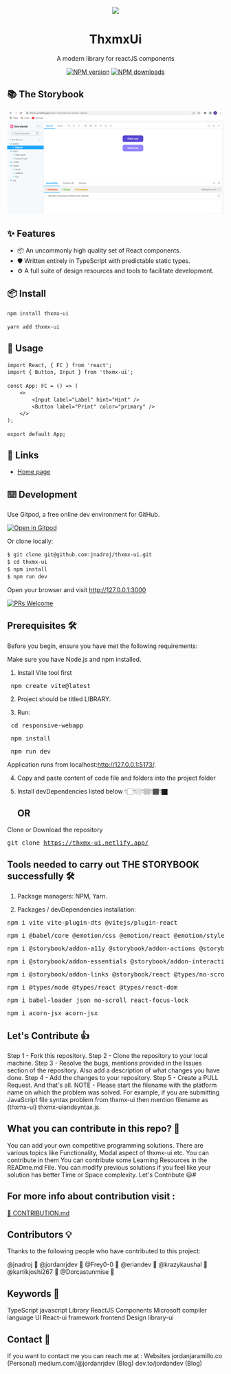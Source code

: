 <p align="center">
  <a href="https://thxmx-ui.netlify.app/">
    <img width="200" src="https://www.npmjs.com/npm-avatar/eyJhbGciOiJIUzI1NiIsInR5cCI6IkpXVCJ9.eyJhdmF0YXJVUkwiOiJodHRwczovL3MuZ3JhdmF0YXIuY29tL2F2YXRhci8xODRhYjI2YmI1YWY5NWI0NDUwZDU5ZTkxMDJmZmU4Nj9zaXplPTQ5NiZkZWZhdWx0PXJldHJvIn0.jflG92OORasQnbyRID5jAj1Znw_6XUZvxBU90BIujI8">
  </a>
</p>

<h1 align="center">ThxmxUi</h1>

<div align="center">

A modern library for reactJS components

[![NPM version][npm-image]][npm-url] [![NPM downloads][download-image]][download-url]

[npm-image]: https://img.shields.io/npm/v/thxmx-ui?style=for-the-badge
[npm-url]: https://www.npmjs.com/package/thxmx-ui
[download-image]: https://img.shields.io/npm/dm/thxmx-ui.svg?style=for-the-badge
[download-url]: https://npmjs.org/package/thxmx-ui

</div>

## 📚 The Storybook 

  ![s2](./public/assets/Screenshot%20(185).png)

## ✨ Features

-   📦 An uncommonly high quality set of React components.
-   🛡 Written entirely in TypeScript with predictable static types.
-   ⚙️ A full suite of design resources and tools to facilitate development.

## 📦 Install

```bash
npm install thxmx-ui
```

```bash
yarn add thxmx-ui
```

## 🔨 Usage

```tsx
import React, { FC } from 'react';
import { Button, Input } from 'thxmx-ui';

const App: FC = () => (
    <>
        <Input label="Label" hint="Hint" />
        <Button label="Print" color="primary" />
    </>
);

export default App;
```

## 🔗 Links

-   [Home page](https://thxmx-ui.netlify.app/)

## ⌨️ Development

Use Gitpod, a free online dev environment for GitHub.

[![Open in Gitpod](https://gitpod.io/button/open-in-gitpod.svg)](https://gitpod.io/#https://github.com/jnadroj/thxmx-ui)

Or clone locally:

```bash
$ git clone git@github.com:jnadroj/thxmx-ui.git
$ cd thxmx-ui
$ npm install
$ npm run dev
```

Open your browser and visit http://127.0.0.1:3000

[![PRs Welcome](https://img.shields.io/badge/PRs-welcome-brightgreen.svg?style=flat-square)](http://makeapullrequest.com)

## Prerequisites 🛠️

Before you begin, ensure you have met the following requirements:

Make sure you have Node.js and npm installed.

  1.  Install Vite tool first
  <pre> npm create vite@latest </pre>

  2. Project should be titled LIBRARY.

  3.  Run:
  <pre> cd responsive-webapp </pre>
  <pre> npm install </pre>
  <pre> npm run dev </pre>
  Application runs from localhost:http://127.0.0.1:5173/.

  4. Copy and paste content of code file and folders into the project folder

  5. Install devDependencies listed below 👇🏻👇🏼👇🏽👇🏾👇🏿

     ## OR

Clone or Download the repository 
    <pre>git clone https://thxmx-ui.netlify.app/ </pre>


## Tools needed to carry out THE STORYBOOK successfully 🛠️
1. Package managers: NPM, Yarn.

2. Packages / devDependencies installation: 
<pre>npm i vite vite-plugin-dts @vitejs/plugin-react </pre>
<pre>npm i @babel/core @emotion/css @emotion/react @emotion/styled </pre>  
<pre>npm i @storybook/addon-a11y @storybook/addon-actions @storybook/addon-docs</pre>
<pre>npm i @storybook/addon-essentials @storybook/addon-interactions</pre>    
<pre>npm i @storybook/addon-links @storybook/react @types/no-scroll </pre>
<pre>npm i @types/node @types/react @types/react-dom</pre> 
<pre>npm i babel-loader json no-scroll react-focus-lock</pre>  
<pre>npm i acorn-jsx acorn-jsx </pre>


## Let's Contribute 👍
Step 1 - Fork this repository.
Step 2 - Clone the repository to your local machine.
Step 3 - Resolve the bugs, mentions provided in the Issues section of the repository. Also add a description of what changes you have done.
Step 4 - Add the changes to your repository.
Step 5 - Create a PULL Request. And that's all.
NOTE - Please start the filename with the platform name on which the problem was solved. For example, if you are submitting JavaScript file syntax problem from thxmx-ui then mention filename as (thxmx-ui) thxmx-uiandsyntax.js.

## What you can contribute in this repo? 👊
You can add your own competitive programming solutions.
There are various topics like Functionality, Modal aspect of thxmx-ui etc.
You can contribute in them
You can contribute some Learning Resources in the READme.md File.
You can modify previous solutions if you feel like your solution has better Time or Space complexity.
Let's Contribute 😃#

## For more info about contribution visit :
<a href="https://github.com/Dorcastunmise/thxmx-ui/blob/master/CONTRIBUTING.md">🔗 CONTRIBUTION.md</a>


## Contributors 💡
Thanks to the following people who have contributed to this project:

@jnadroj 📖
@jordanrjdev 🐛
@Frey0-0 🐛
@eriandev 🐛
@krazykaushal 🐛
@kartikjoshi267 🐛
@Dorcastunmise 🐛

## Keywords 🤌
TypeScript javascript Library ReactJS Components Microsoft compiler language UI React-ui framework
frontend Design library-ui

## Contact 👋 

If you want to contact me you can reach me at :
     Websites
jordanjaramillo.co (Personal)
medium.com/@jordanrjdev (Blog)
dev.to/jordandev (Blog)



